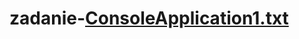 # zadanie-[ConsoleApplication1.txt](https://github.com/Woberto/zadanie-/files/7375972/ConsoleApplication1.txt)
